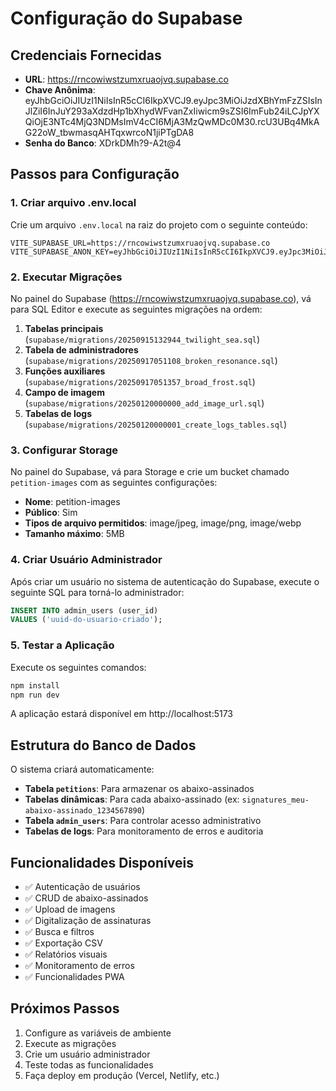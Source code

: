 # Configuração do Supabase

## Credenciais Fornecidas

- **URL**: https://rncowiwstzumxruaojvq.supabase.co
- **Chave Anônima**: eyJhbGciOiJIUzI1NiIsInR5cCI6IkpXVCJ9.eyJpc3MiOiJzdXBhYmFzZSIsInJlZiI6InJuY293aXdzdHp1bXhydWFvanZxIiwicm9sZSI6ImFub24iLCJpYXQiOjE3NTc4MjQ3NDMsImV4cCI6MjA3MzQwMDc0M30.rcU3UBq4MkAG22oW_tbwmasqAHTqxwrcoN1jiPTgDA8
- **Senha do Banco**: XDrkDMh?9-A2t@4

## Passos para Configuração

### 1. Criar arquivo .env.local

Crie um arquivo `.env.local` na raiz do projeto com o seguinte conteúdo:

```env
VITE_SUPABASE_URL=https://rncowiwstzumxruaojvq.supabase.co
VITE_SUPABASE_ANON_KEY=eyJhbGciOiJIUzI1NiIsInR5cCI6IkpXVCJ9.eyJpc3MiOiJzdXBhYmFzZSIsInJlZiI6InJuY293aXdzdHp1bXhydWFvanZxIiwicm9sZSI6ImFub24iLCJpYXQiOjE3NTc4MjQ3NDMsImV4cCI6MjA3MzQwMDc0M30.rcU3UBq4MkAG22oW_tbwmasqAHTqxwrcoN1jiPTgDA8
```

### 2. Executar Migrações

No painel do Supabase (https://rncowiwstzumxruaojvq.supabase.co), vá para SQL Editor e execute as seguintes migrações na ordem:

1. **Tabelas principais** (`supabase/migrations/20250915132944_twilight_sea.sql`)
2. **Tabela de administradores** (`supabase/migrations/20250917051108_broken_resonance.sql`)
3. **Funções auxiliares** (`supabase/migrations/20250917051357_broad_frost.sql`)
4. **Campo de imagem** (`supabase/migrations/20250120000000_add_image_url.sql`)
5. **Tabelas de logs** (`supabase/migrations/20250120000001_create_logs_tables.sql`)

### 3. Configurar Storage

No painel do Supabase, vá para Storage e crie um bucket chamado `petition-images` com as seguintes configurações:

- **Nome**: petition-images
- **Público**: Sim
- **Tipos de arquivo permitidos**: image/jpeg, image/png, image/webp
- **Tamanho máximo**: 5MB

### 4. Criar Usuário Administrador

Após criar um usuário no sistema de autenticação do Supabase, execute o seguinte SQL para torná-lo administrador:

```sql
INSERT INTO admin_users (user_id) 
VALUES ('uuid-do-usuario-criado');
```

### 5. Testar a Aplicação

Execute os seguintes comandos:

```bash
npm install
npm run dev
```

A aplicação estará disponível em http://localhost:5173

## Estrutura do Banco de Dados

O sistema criará automaticamente:

- **Tabela `petitions`**: Para armazenar os abaixo-assinados
- **Tabelas dinâmicas**: Para cada abaixo-assinado (ex: `signatures_meu-abaixo-assinado_1234567890`)
- **Tabela `admin_users`**: Para controlar acesso administrativo
- **Tabelas de logs**: Para monitoramento de erros e auditoria

## Funcionalidades Disponíveis

- ✅ Autenticação de usuários
- ✅ CRUD de abaixo-assinados
- ✅ Upload de imagens
- ✅ Digitalização de assinaturas
- ✅ Busca e filtros
- ✅ Exportação CSV
- ✅ Relatórios visuais
- ✅ Monitoramento de erros
- ✅ Funcionalidades PWA

## Próximos Passos

1. Configure as variáveis de ambiente
2. Execute as migrações
3. Crie um usuário administrador
4. Teste todas as funcionalidades
5. Faça deploy em produção (Vercel, Netlify, etc.)
